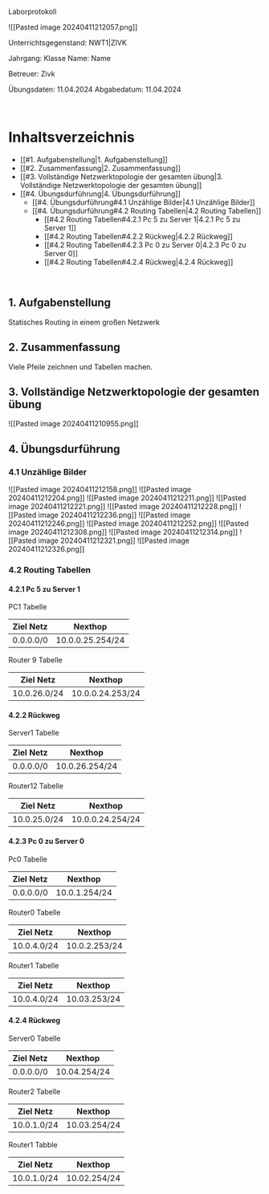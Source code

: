 Laborprotokoll

![[Pasted image 20240411212057.png]]

Unterrichtsgegenstand: NWT1|ZIVK

Jahrgang:              Klasse
Name:                  Name

Betreuer:              Zivk

Übungsdaten:           11.04.2024
Abgabedatum:           11.04.2024

<div style="page-break-after: always; visibility: hidden"> \pagebreak </div>

# Inhaltsverzeichnis

- [[#1. Aufgabenstellung|1. Aufgabenstellung]]
- [[#2. Zusammenfassung|2. Zusammenfassung]]
- [[#3. Vollständige Netzwerktopologie der gesamten übung|3. Vollständige Netzwerktopologie der gesamten übung]]
- [[#4. Übungsdurführung|4. Übungsdurführung]]
	- [[#4. Übungsdurführung#4.1 Unzählige Bilder|4.1 Unzählige Bilder]]
	- [[#4. Übungsdurführung#4.2 Routing Tabellen|4.2 Routing Tabellen]]
		- [[#4.2 Routing Tabellen#4.2.1 Pc 5 zu Server 1|4.2.1 Pc 5 zu Server 1]]
		- [[#4.2 Routing Tabellen#4.2.2 Rückweg|4.2.2 Rückweg]]
		- [[#4.2 Routing Tabellen#4.2.3 Pc 0 zu Server 0|4.2.3 Pc 0 zu Server 0]]
		- [[#4.2 Routing Tabellen#4.2.4 Rückweg|4.2.4 Rückweg]]

<div style="page-break-after: always; visibility: hidden"> \pagebreak 
</div>


## 1. Aufgabenstellung

Statisches Routing in einem großen Netzwerk

## 2. Zusammenfassung

Viele Pfeile zeichnen und Tabellen machen.

## 3. Vollständige Netzwerktopologie der gesamten übung

![[Pasted image 20240411210955.png]]


## 4. Übungsdurführung
### 4.1 Unzählige Bilder 
![[Pasted image 20240411212158.png]]
![[Pasted image 20240411212204.png]]
![[Pasted image 20240411212211.png]]
![[Pasted image 20240411212221.png]]
![[Pasted image 20240411212228.png]]
![[Pasted image 20240411212236.png]]
![[Pasted image 20240411212246.png]]
![[Pasted image 20240411212252.png]]
![[Pasted image 20240411212308.png]]
![[Pasted image 20240411212314.png]]
![[Pasted image 20240411212321.png]]
![[Pasted image 20240411212326.png]]


### 4.2 Routing Tabellen 
#### 4.2.1 Pc 5 zu Server 1

PC1 Tabelle 

| Ziel Netz | Nexthop          |
| --------- | ---------------- |
| 0.0.0.0/0 | 10.0.0.25.254/24 |

Router 9 Tabelle

| Ziel Netz    | Nexthop          |
| ------------ | ---------------- |
| 10.0.26.0/24 | 10.0.0.24.253/24 |
#### 4.2.2 Rückweg

Server1 Tabelle

| Ziel Netz | Nexthop        |
| --------- | -------------- |
| 0.0.0.0/0 | 10.0.26.254/24 |

Router12 Tabelle

| Ziel Netz    | Nexthop          |
| ------------ | ---------------- |
| 10.0.25.0/24 | 10.0.0.24.254/24 |

#### 4.2.3 Pc 0 zu Server 0

Pc0 Tabelle

| Ziel Netz | Nexthop       |
| --------- | ------------- |
| 0.0.0.0/0 | 10.0.1.254/24 |
Router0 Tabelle

| Ziel Netz   | Nexthop       |
| ----------- | ------------- |
| 10.0.4.0/24 | 10.0.2.253/24 |

Router1 Tabelle

| Ziel Netz   | Nexthop      |
| ----------- | ------------ |
| 10.0.4.0/24 | 10.03.253/24 |
#### 4.2.4 Rückweg

Server0 Tabelle

| Ziel Netz | Nexthop      |
| --------- | ------------ |
| 0.0.0.0/0 | 10.04.254/24 |
Router2 Tabelle

| Ziel Netz   | Nexthop      |
| ----------- | ------------ |
| 10.0.1.0/24 | 10.03.254/24 |
Router1 Tabble

| Ziel Netz   | Nexthop      |
| ----------- | ------------ |
| 10.0.1.0/24 | 10.02.254/24 |
